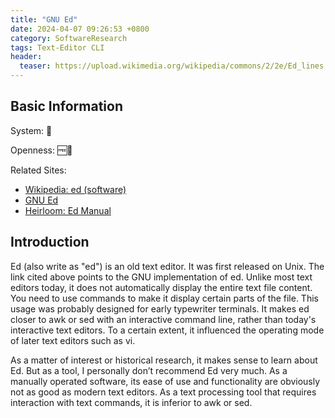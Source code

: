 ```yaml
---
title: "GNU Ed"
date: 2024-04-07 09:26:53 +0800
category: SoftwareResearch
tags: Text-Editor CLI
header:
  teaser: https://upload.wikimedia.org/wikipedia/commons/2/2e/Ed_lines.jpg
---
```


## Basic Information

System: 🐧

Openness: 🆓📖

Related Sites:

* [Wikipedia: ed (software)](https://en.wikipedia.org/wiki/Ed_(text_editor)>)
* [GNU Ed](https://www.gnu.org/software/ed/ed.html)
* [Heirloom: Ed Manual](https://heirloom.sourceforge.net/man/ed.1.html)

## Introduction

Ed (also write as "ed") is an old text editor. It was first released on Unix. The link cited above points to the GNU implementation of ed. Unlike most text editors today, it does not automatically display the entire text file content. You need to use commands to make it display certain parts of the file. This usage was probably designed for early typewriter terminals. It makes ed closer to awk or sed with an interactive command line, rather than today's interactive text editors. To a certain extent, it influenced the operating mode of later text editors such as vi.

As a matter of interest or historical research, it makes sense to learn about Ed. But as a tool, I personally don’t recommend Ed very much. As a manually operated software, its ease of use and functionality are obviously not as good as modern text editors. As a text processing tool that requires interaction with text commands, it is inferior to awk or sed.
